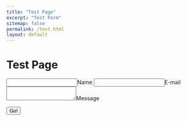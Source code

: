 ```yaml
---
title: "Test Page"
excerpt: "Test Form"
sitemap: false
permalink: /test.html
layout: default
---
```


# Test Page

<form method="POST" action="https://api.staticman.net/v2/entry/bladefirelight/blog_source/master/comments">
 <!--  <input name="options[redirect]" type="hidden" value="https://my-site.com"> -->
  <input name="options[origin]" type="hidden" value="{{ page.url | absolute_url }}">
  <!-- e.g. "2016-01-02-this-is-a-post" -->
  <input name="options[slug]" type="hidden" value="{{ page.slug }}">
  <label><input name="fields[name]" type="text">Name</label>
  <label><input name="fields[email]" type="email">E-mail</label>
  <label><textarea name="fields[message]"></textarea>Message</label>
  
  <button type="submit">Go!</button>
</form>
